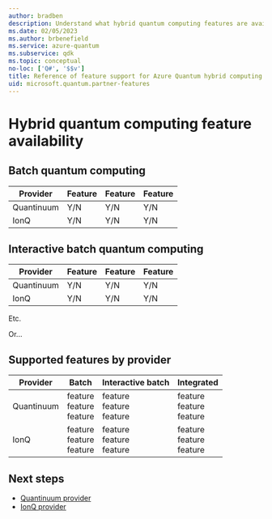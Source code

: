 ```yaml
---
author: bradben
description: Understand what hybrid quantum computing features are available for each Azure Quantum partner. 
ms.date: 02/05/2023
ms.author: brbenefield
ms.service: azure-quantum
ms.subservice: qdk
ms.topic: conceptual
no-loc: ['Q#', '$$v']
title: Reference of feature support for Azure Quantum hybrid computing partners
uid: microsoft.quantum.partner-features
---
```


# Hybrid quantum computing feature availability 


## Batch quantum computing

|Provider| Feature | Feature | Feature |
|---|---|---|---|
| Quantinuum | Y/N | Y/N  | Y/N  |
| IonQ | Y/N  | Y/N  | Y/N  |

## Interactive batch quantum computing

|Provider| Feature | Feature | Feature |
|---|---|---|---|
| Quantinuum | Y/N | Y/N  | Y/N  |
| IonQ | Y/N  | Y/N  | Y/N  |

Etc.

Or...

## Supported features by provider

|Provider| Batch| Interactive batch | Integrated 
|---|---|---|---|
| Quantinuum | feature<br>feature<br>feature | feature<br>feature<br>feature  | feature<br>feature<br>feature  |
| IonQ | feature<br>feature<br>feature | feature<br>feature<br>feature  | feature<br>feature<br>feature  |

## Next steps

- [Quantinuum provider](xref:microsoft.quantum.providers.quantinuum)
- [IonQ provider](xref:microsoft.quantum.providers.ionq)